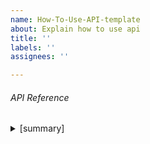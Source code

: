 ```yaml
---
name: How-To-Use-API-template
about: Explain how to use api
title: ''
labels: ''
assignees: ''

---
```


###### API Reference

<details markdown="1">
<summary>[summary]</summary>

<details markdown="1" style="margin-left:14px">
<summary>[url]</summary>

**[]**
----
describtion

* **URL**

  [url]

* **Method:**

  [`POST` | 'GET' | `DELETE`]

* **Response**

  **Required:**

  `id=[String] - 자원 일련번호`  
  `.`  
  `.`  
  `.`  

* **Success Response:**
```
HTTP/1.1 201 Created
Content-type: application/json;charset=UTF-8
{
  "id": "12345678",
   .
   .
   .
}
```

</details>
<details markdown="1" style="margin-left:14px">
<summary>[url]</summary>

**[]**
----
describtion

* **URL**

  [url]

* **Method:**

  [`POST` | 'GET' | `DELETE`]

* **Response**

  **Required:**

  `id=[String] - 자원 일련번호`  
  `.`  
  `.`  
  `.`  

* **Success Response:**
```
HTTP/1.1 201 Created
Content-type: application/json;charset=UTF-8
{
  "id": "12345678",
   .
   .
   .
}
```

</details>
